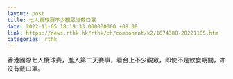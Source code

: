 ```yaml
---
layout: post
title: 七人欖球賽不少觀眾沒戴口罩
date: 2022-11-05 18:19:33.000000000 +08:00
link: https://news.rthk.hk/rthk/ch/component/k2/1674388-20221105.htm
categories: rthk
---
```


香港國際七人欖球賽，進入第二天賽事，看台上不少觀眾，即使不是飲食期間，亦沒有戴口罩。
